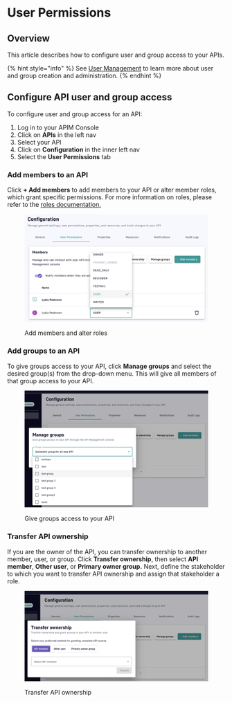 # User Permissions

## Overview

This article describes how to configure user and group access to your APIs.

{% hint style="info" %}
See [User Management](../administration/user-management.md) to learn more about user and group creation and administration.
{% endhint %}

## Configure API user and group access

To configure user and group access for an API:

1. Log in to your APIM Console
2. Click on **APIs** in the left nav
3. Select your API
4. Click on **Configuration** in the inner left nav
5. Select the **User Permissions** tab

### Add members to an API

Click **+ Add members** to add members to your API or alter member roles, which grant specific permissions. For more information on roles, please refer to the [roles documentation.](../administration/user-management.md#roles)

<figure><img src="../.gitbook/assets/user permissions_add members alter roles.png" alt=""><figcaption><p>Add members and alter roles</p></figcaption></figure>

### Add groups to an API

To give groups access to your API, click **Manage groups** and select the desired group(s) from the drop-down menu. This will give all members of that group access to your API.

<figure><img src="../.gitbook/assets/user permissions_manage groups.png" alt=""><figcaption><p>Give groups access to your API</p></figcaption></figure>

### Transfer API ownership

If you are the owner of the API, you can transfer ownership to another member, user, or group. Click **Transfer ownership**, then select **API member**, **Other user**, or **Primary owner group.** Next, define the stakeholder to which you want to transfer API ownership and assign that stakeholder a role.

<figure><img src="../.gitbook/assets/user permissions_transfer ownership.png" alt=""><figcaption><p>Transfer API ownership</p></figcaption></figure>
